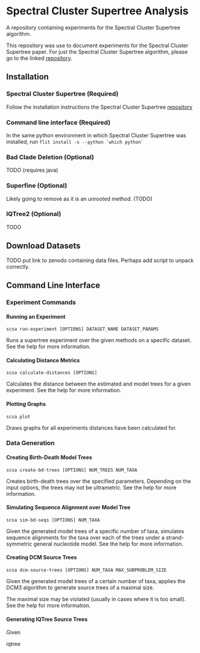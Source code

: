 # Spectral Cluster Supertree Analysis

A repository containing experiments for the Spectral Cluster Supertree algorithm.

This repository was use to document experiments for the Spectral Cluster Supertree paper. For just the Spectral Cluster Supertree algorithm, please go to the linked [repository](https://github.com/rmcar17/SpectralClusterSupertree).

## Installation

### Spectral Cluster Supertree (Required)

Follow the installation instructions the Spectral Cluster Supertree [repository](https://github.com/rmcar17/SpectralClusterSupertree)

### Command line interface (Required)

In the same python environment in which Spectral Cluster Supertree was installed, run ``flit install -s --python `which python` ``

### Bad Clade Deletion (Optional)

TODO (requires java)

### Superfine (Optional)

Likely going to remove as it is an unrooted method. (TODO)

### IQTree2 (Optional)

TODO

## Download Datasets

TODO put link to zenodo containing data files. Perhaps add script to unpack correctly.

## Command Line Interface

### Experiment Commands

#### Running an Experiment

`scsa run-experiment [OPTIONS] DATASET_NAME DATASET_PARAMS`

Runs a supertree experiment over the given methods on a specific dataset. See the help for more information.

#### Calculating Distance Metrics

`scsa calculate-distances [OPTIONS]`

Calculates the distance between the estimated and model trees for a given experiment. See the help for more information.

#### Plotting Graphs

`scsa plot`

Draws graphs for all experiments distances have been calculated for.

### Data Generation

#### Creating Birth-Death Model Trees

`scsa create-bd-trees [OPTIONS] NUM_TREES NUM_TAXA`

Creates birth-death trees over the specified parameters. Depending on the input options, the trees may not be ultrametric. See the help for more information.

#### Simulating Sequence Alignment over Model Tree

`scsa sim-bd-seqs [OPTIONS] NUM_TAXA`

Given the generated model trees of a specific number of taxa, simulates
sequence alignments for the taxa over each of the trees under a
strand-symmetric general nucleotide model. See the help for more
information.

#### Creating DCM Source Trees

`scsa dcm-source-trees [OPTIONS] NUM_TAXA MAX_SUBPROBLEM_SIZE`

Given the generated model trees of a certain number of taxa, applies
the DCM3 algorithm to generate source trees of a maximal size.

The maximal size may be violated (usually in cases where it is too small). See the help for more information.

#### Generating IQTree Source Trees

Given

iqtree
